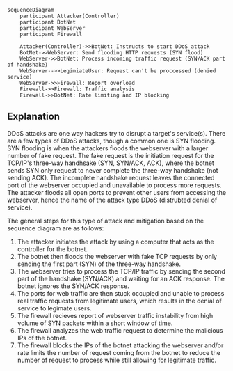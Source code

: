 ```mermaid
sequenceDiagram
    participant Attacker(Controller)
    participant BotNet
    participant WebServer
    participant Firewall

    Attacker(Controller)->>BotNet: Instructs to start DDoS attack
    BotNet->>WebServer: Send flooding HTTP requests (SYN flood)
    WebServer->>BotNet: Process incoming traffic request (SYN/ACK part of handshake)
    WebServer-->>LegimiateUser: Request can't be proccessed (denied service)
    WebServer->>Firewall: Report overload
    Firewall->>Firewall: Traffic analysis
    Firewall->>BotNet: Rate limiting and IP blocking
```

## Explanation

DDoS attacks are one way hackers try to disrupt a target's service(s). There are a few types of DDoS attacks, though a common one is SYN flooding. SYN flooding is when the attackers floods the webserver with a larger number of fake request. The fake request is the initiation request for the TCP/IP's three-way handhsake (SYN, SYN/ACK, ACK), where the botnet sends SYN only request to never complete the three-way handshake (not sending ACK). The incomplete handshake request leaves the connected port of the webserver occupied and unavailable to process more requests. The attacker floods all open ports to prevent other users from accessing the webserver, hence the name of the attack type DDoS (distrubted denial of service).

The general steps for this type of attack and mitigation based on the sequence diagram are as follows:

1. The attacker initiates the attack by using a computer that acts as the controller for the botnet.
2. The botnet then floods the webserver with fake TCP requests by only sending the first part (SYN) of the three-way handshake.
3. The webserver tries to process the TCP/IP traffic by sending the second part of the handshake (SYN/ACK) and waiting for an ACK response. The botnet ignores the SYN/ACK response.
4. The ports for web traffic are then stuck occupied and unable to process real traffic requests from legitimate users, which results in the denial of service to legimate users.
5. The firewall recieves report of webserver traffic instability from high volume of SYN packets within a short window of time.
6. The firewall analyzes the web traffic request to determine the malicious IPs of the botnet.
7. The firewall blocks the IPs of the botnet attacking the webserver and/or rate limits the number of request coming from the botnet to reduce the number of request to process while still allowing for legitimate traffic.
